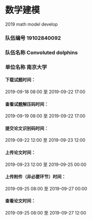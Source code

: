 # 数学建模
2019 math model develop

### 队伍编号   19102840092

### 队伍名称   Convoluted dolphins

### 单位名称   南京大学

#### 下载试题时间：
2019-09-18 08:00  至  2019-09-22 17:00

#### 查看试题解压码时间：
2019-09-19 08:00  至  2019-09-22 17:00

#### 提交论文识别码时间：
2019-09-22 12:00  至  2019-09-23 12:00

#### 上传论文时间：
2019-09-23 12:00  至  2019-09-25 00:00

#### 上传附件（非必要环节）时间：
2019-09-25 08:00  至  2019-09-27 00:00

#### 查看论文时间：
2019-09-25 08:00  至  2019-09-27 12:00
